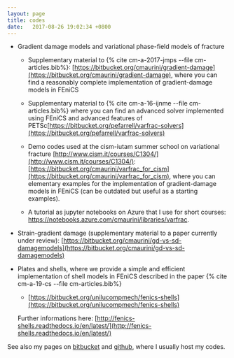 ```yaml
---
layout: page
title: codes
date:   2017-08-26 19:02:34 +0800
---
```

- Gradient damage models and variational phase-field models of fracture

    - Supplementary material to {% cite cm-a-2017-jmps --file cm-articles.bib%}:
        [https://bitbucket.org/cmaurini/gradient-damage](https://bitbucket.org/cmaurini/gradient-damage),
      where  you can find  a reasonably complete implementation of gradient-damage models in FEniCS

    - Supplementary material to {% cite cm-a-16-ijnme --file cm-articles.bib%} where you can find an advanced solver implemented using FEniCS and advanced features of PETSc[https://bitbucket.org/pefarrell/varfrac-solvers](https://bitbucket.org/pefarrell/varfrac-solvers)

    - Demo codes used at the cism-iutam summer school on variational fracture [http://www.cism.it/courses/C1304/](http://www.cism.it/courses/C1304/):
        [https://bitbucket.org/cmaurini/varfrac_for_cism](https://bitbucket.org/cmaurini/varfrac_for_cism),
      where you can elementary examples for the implementation of gradient-damage models in FEniCS (can be outdated but useful as a starting examples).

    - A tutorial as jupyter notebooks on Azure that I use for short courses: https://notebooks.azure.com/cmaurini/libraries/varfrac.

- Strain-gradient damage (supplementary material to a paper currently under review): [https://bitbucket.org/cmaurini/gd-vs-sd-damagemodels](https://bitbucket.org/cmaurini/gd-vs-sd-damagemodels)

- Plates and shells, where we provide a simple and efficient implementation of shell models in FEniCS described in the paper {% cite cm-a-19-cs --file cm-articles.bib%}

    - [https://bitbucket.org/unilucompmech/fenics-shells](https://bitbucket.org/unilucompmech/fenics-shells)

  Further informations here: [http://fenics-shells.readthedocs.io/en/latest/](http://fenics-shells.readthedocs.io/en/latest/)

See also my pages on [bitbucket](https://bitbucket.org/cmaurini/) and [github](https://github.com/cmaurini), where I usually host my codes.
